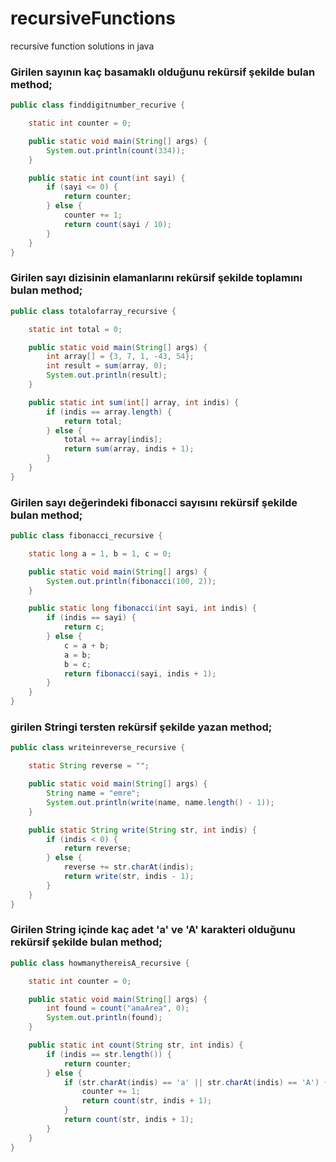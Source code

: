 # recursiveFunctions
recursive function solutions in java
### Girilen sayının kaç basamaklı olduğunu rekürsif şekilde bulan method;
```java
public class finddigitnumber_recurive {

    static int counter = 0;

    public static void main(String[] args) {
        System.out.println(count(334));
    }

    public static int count(int sayi) {
        if (sayi <= 0) {
            return counter;
        } else {
            counter += 1;
            return count(sayi / 10);
        }
    }
}
```
### Girilen sayı dizisinin elamanlarını rekürsif şekilde toplamını bulan method;
```java
public class totalofarray_recursive {

    static int total = 0;

    public static void main(String[] args) {
        int array[] = {3, 7, 1, -43, 54};
        int result = sum(array, 0);
        System.out.println(result);
    }

    public static int sum(int[] array, int indis) {
        if (indis == array.length) {
            return total;
        } else {
            total += array[indis];
            return sum(array, indis + 1);
        }
    }
}
```
### Girilen sayı değerindeki fibonacci sayısını rekürsif şekilde bulan method;
```java
public class fibonacci_recursive {

    static long a = 1, b = 1, c = 0;

    public static void main(String[] args) {
        System.out.println(fibonacci(100, 2));
    }

    public static long fibonacci(int sayi, int indis) {
        if (indis == sayi) {
            return c;
        } else {
            c = a + b;
            a = b;
            b = c;
            return fibonacci(sayi, indis + 1);
        }
    }
}
```
### girilen Stringi tersten rekürsif şekilde yazan method;
```java
public class writeinreverse_recursive {

    static String reverse = "";

    public static void main(String[] args) {
        String name = "emre";
        System.out.println(write(name, name.length() - 1));
    }

    public static String write(String str, int indis) {
        if (indis < 0) {
            return reverse;
        } else {
            reverse += str.charAt(indis);
            return write(str, indis - 1);
        }
    }
}
```
### Girilen String içinde kaç adet 'a' ve 'A' karakteri olduğunu rekürsif şekilde bulan method;
```java
public class howmanythereisA_recursive {

    static int counter = 0;

    public static void main(String[] args) {
        int found = count("amaArea", 0);
        System.out.println(found);
    }

    public static int count(String str, int indis) {
        if (indis == str.length()) {
            return counter;
        } else {
            if (str.charAt(indis) == 'a' || str.charAt(indis) == 'A') {
                counter += 1;
                return count(str, indis + 1);
            }
            return count(str, indis + 1);
        }
    }
}





